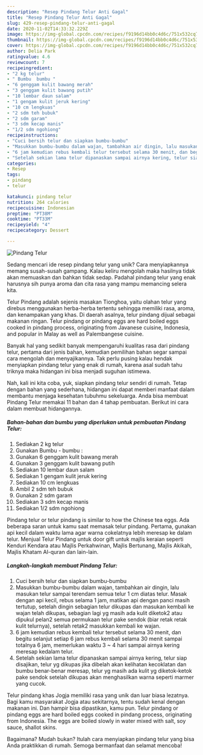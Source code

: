 ```yaml
---
description: "Resep Pindang Telur Anti Gagal"
title: "Resep Pindang Telur Anti Gagal"
slug: 429-resep-pindang-telur-anti-gagal
date: 2020-11-02T14:33:32.229Z
image: https://img-global.cpcdn.com/recipes/f9196d14bb0c4d6c/751x532cq70/pindang-telur-foto-resep-utama.jpg
thumbnail: https://img-global.cpcdn.com/recipes/f9196d14bb0c4d6c/751x532cq70/pindang-telur-foto-resep-utama.jpg
cover: https://img-global.cpcdn.com/recipes/f9196d14bb0c4d6c/751x532cq70/pindang-telur-foto-resep-utama.jpg
author: Delia Park
ratingvalue: 4.6
reviewcount: 7
recipeingredient:
- "2 kg telur"
- " Bumbu  bumbu "
- "6 genggam kulit bawang merah"
- "3 genggam kulit bawang putih"
- "10 lembar daun salam"
- "1 gengam kulit jeruk kering"
- "10 cm lengkuas"
- "2 sdm teh bubuk"
- "2 sdm garam"
- "3 sdm kecap manis"
- "1/2 sdm ngohiong"
recipeinstructions:
- "Cuci bersih telur dan siapkan bumbu-bumbu"
- "Masukkan bumbu-bumbu dalam wajan, tambahkan air dingin, lalu masukan telur sampai terendam semua telur 1 cm diatas telur. Masak dengan api kecil, rebus selama 1 jam, matikan api dengan panci masih tertutup, setelah dingin sebagian telur dikupas dan masukan kembali ke wajan telah dikupas, sebagian lagi yg masih ada kulit diketok2 atau dipukul pelan2 semua permukaan telur pake sendok (biar retak retak kulit telurnya), setelah retak2 masukkan kembali ke wajan."
- "6 jam kemudian rebus kembali telur tersebut selama 30 menit, dan begitu selanjut setiap 6 jam rebus kembali selama 30 menit sampai totalnya 6 jam, memerlukan waktu 3 ~ 4 hari sampai airnya kering meresap kedalam telur."
- "Setelah sekian lama telur dipanaskan sampai airnya kering, telur siap disajikan, telur yg dikupas jika dibelah akan kelihatan kecoklatan dan bumbu benar-benar meresap, telur yg masih ada kulit yg diketok-ketok pake sendok setelah dikupas akan menghasilkan warna seperti marmer yang cucok."
categories:
- Resep
tags:
- pindang
- telur

katakunci: pindang telur 
nutrition: 264 calories
recipecuisine: Indonesian
preptime: "PT38M"
cooktime: "PT33M"
recipeyield: "4"
recipecategory: Dessert

---
```



![Pindang Telur](https://img-global.cpcdn.com/recipes/f9196d14bb0c4d6c/751x532cq70/pindang-telur-foto-resep-utama.jpg)

Sedang mencari ide resep pindang telur yang unik? Cara menyiapkannya memang susah-susah gampang. Kalau keliru mengolah maka hasilnya tidak akan memuaskan dan bahkan tidak sedap. Padahal pindang telur yang enak harusnya sih punya aroma dan cita rasa yang mampu memancing selera kita.

Telur Pindang adalah sejenis masakan Tionghoa, yaitu olahan telur yang direbus menggunakan herba-herba tertentu sehingga memiliki rasa, aroma, dan kenampakan yang khas. Di daerah asalnya, telur pindang dijual sebagai makanan ringan. Telur pindang or pindang eggs are hard boiled eggs cooked in pindang process, originating from Javanese cuisine, Indonesia, and popular in Malay as well as Palembangese cuisine.

Banyak hal yang sedikit banyak mempengaruhi kualitas rasa dari pindang telur, pertama dari jenis bahan, kemudian pemilihan bahan segar sampai cara mengolah dan menyajikannya. Tak perlu pusing kalau hendak menyiapkan pindang telur yang enak di rumah, karena asal sudah tahu triknya maka hidangan ini bisa menjadi suguhan istimewa.


Nah, kali ini kita coba, yuk, siapkan pindang telur sendiri di rumah. Tetap dengan bahan yang sederhana, hidangan ini dapat memberi manfaat dalam membantu menjaga kesehatan tubuhmu sekeluarga. Anda bisa membuat Pindang Telur memakai 11 bahan dan 4 tahap pembuatan. Berikut ini cara dalam membuat hidangannya.

<!--inarticleads1-->

##### Bahan-bahan dan bumbu yang diperlukan untuk pembuatan Pindang Telur:

1. Sediakan 2 kg telur
1. Gunakan  Bumbu - bumbu :
1. Gunakan 6 genggam kulit bawang merah
1. Gunakan 3 genggam kulit bawang putih
1. Sediakan 10 lembar daun salam
1. Sediakan 1 gengam kulit jeruk kering
1. Sediakan 10 cm lengkuas
1. Ambil 2 sdm teh bubuk
1. Gunakan 2 sdm garam
1. Sediakan 3 sdm kecap manis
1. Sediakan 1/2 sdm ngohiong


Pindang telur or telur pindang is similar to how the Chinese tea eggs. Ada beberapa saran untuk kamu saat memasak telur pindang. Pertama, gunakan api kecil dalam waktu lama agar warna cokelatnya lebih meresap ke dalam telur. Menjual Telur Pindang untuk door gift untuk majlis keraian seperti Kenduri Kendara atau Majlis Perkahwinan, Majlis Bertunang, Majlis Akikah, Majlis Khatam Al-quran dan lain-lain. 

<!--inarticleads2-->

##### Langkah-langkah membuat Pindang Telur:

1. Cuci bersih telur dan siapkan bumbu-bumbu
1. Masukkan bumbu-bumbu dalam wajan, tambahkan air dingin, lalu masukan telur sampai terendam semua telur 1 cm diatas telur. Masak dengan api kecil, rebus selama 1 jam, matikan api dengan panci masih tertutup, setelah dingin sebagian telur dikupas dan masukan kembali ke wajan telah dikupas, sebagian lagi yg masih ada kulit diketok2 atau dipukul pelan2 semua permukaan telur pake sendok (biar retak retak kulit telurnya), setelah retak2 masukkan kembali ke wajan.
1. 6 jam kemudian rebus kembali telur tersebut selama 30 menit, dan begitu selanjut setiap 6 jam rebus kembali selama 30 menit sampai totalnya 6 jam, memerlukan waktu 3 ~ 4 hari sampai airnya kering meresap kedalam telur.
1. Setelah sekian lama telur dipanaskan sampai airnya kering, telur siap disajikan, telur yg dikupas jika dibelah akan kelihatan kecoklatan dan bumbu benar-benar meresap, telur yg masih ada kulit yg diketok-ketok pake sendok setelah dikupas akan menghasilkan warna seperti marmer yang cucok.


Telur pindang khas Jogja memiliki rasa yang unik dan luar biasa lezatnya. Bagi kamu masyarakat Jogja atau sekitarnya, tentu sudah kenal dengan makanan ini. Dan hampir bisa dipastikan, kamu pun. Telur pindang or pindang eggs are hard boiled eggs cooked in pindang process, originating from Indonesia. The eggs are boiled slowly in water mixed with salt, soy sauce, shallot skins. 

Bagaimana? Mudah bukan? Itulah cara menyiapkan pindang telur yang bisa Anda praktikkan di rumah. Semoga bermanfaat dan selamat mencoba!
